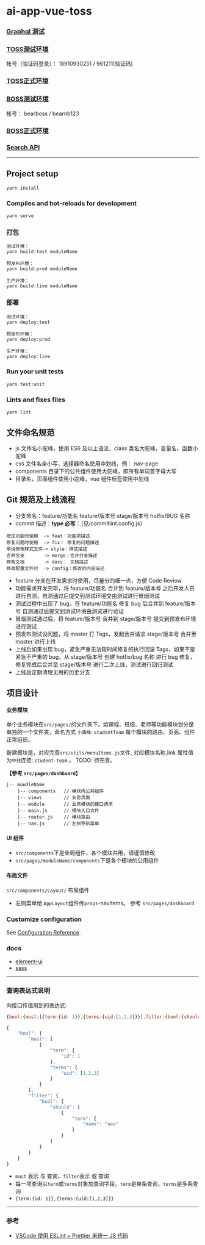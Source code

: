 # ai-app-vue-toss

### [Graphql 测试](http://docker.meixiu.mobi:43401/)

### [TOSS测试环境](https://test.meixiu.mobi/ai-app-vue-toss-test/login/#/)
帐号（验证码登录）：
18910930251 / 961211(验证码)

### [TOSS正式环境](https://toss.xiaoxiongmeishu.com/login/#/)

### [BOSS测试环境](https://test.meixiu.mobi/ai-app-vue-boss-test/login/#/)
帐号：
bearboss / bearnb123

### [BOSS正式环境](https://boss.xiaoxiongmeishu.com/login/#/)

### [Search API](http://docker.meixiu.mobi:48767/jsondoc-ui.html?url=/data/search/m1/jsondoc#)

---

## Project setup

```
yarn install
```

### Compiles and hot-reloads for development

```
yarn serve
```

### 打包

```
测试环境：
yarn build:test moduleName

预发布环境：
yarn build:prod moduleName

生产环境：
yarn build:live moduleName
```

### 部署
```
测试环境：
yarn deploy:test

预发布环境：
yarn deploy:prod

生产环境：
yarn deploy:live
```

### Run your unit tests

```
yarn test:unit
```

### Lints and fixes files

```
yarn lint
```

## 文件命名规范

- js 文件名小驼峰，使用 ES6 及以上语法，class 类名大驼峰，变量名、函数小驼峰
- css 文件名全小写，选择器命名使用中划线，例：.nav-page
- components 目录下的公共组件使用大驼峰，即所有单词首字母大写
- 目录名，页面组件使用小驼峰，vue 组件标签使用中划线

## Git 规范及上线流程

- 分支命名：feature/功能名 feature/版本号 stage/版本号 hotfix/BUG 名称
- commit 描述：**type 必写**：（见/commitlint.config.js）

```text
增加功能时使用  -> feat：功能项描述
修复问题时使用  -> fix： 修复的问题描述
单纯修改样式文件-> style：样式描述
合并分支       -> merge：合并分支描述
修改文档       -> docs： 文档描述
修改配置文件时  -> config：修改的内容描述
```

- feature 分支在开发需求时使用，尽量分的细一点，方便 Code Review
- 功能需求开发完毕，将 feature/功能名 合并到 feature/版本号 之后开发人员进行自测，自测通过后提交到测试环境交由测试进行冒烟测试
- 测试过程中出现了 bug，在 feature/功能名 修复 bug 后合并到 feature/版本号 自测通过后提交到测试环境由测试进行验证
- 冒烟测试通过后，将 feature/版本号 合并到 stage/版本号 提交到预发布环境进行测试
- 预发布测试没问题，将 master 打 Tags，发起合并请求 stage/版本号 合并至 master 进行上线
- 上线后如果出现 bug，紧急严重无法短时间修复的执行回滚 Tags，如果不是紧急不严重的 bug，从 stage/版本号 创建 hotfix/bug 名称 进行 bug 修复，修复完成后合并至 stage/版本号 进行二次上线，测试进行回归测试
- 上线后定期清理无用的历史分支

## 项目设计

#### 业务模块

单个业务模块在`src/pages/`的文件夹下。如课程、班级、老师等功能模块划分是单独的一个文件夹，命名方式 `小骆峰`: `studentTeam`
每个模块的路由、页面、组件正常组织。

新建模块是，对应完善`src/utils/menuItems.js`文件, 对应模块名称,link 属性值为`中线`连接: `student-team` 。 TODO: 待完善。

**【参考 `src/pages/dashboard`**】

```
|-- moudleName
    |-- components   // 模块内公共组件
    |-- views        // 业务页面
    |-- module       // 业务模块的接口请求
    |-- main.js      // 模块入口文件
    |-- router.js    // 模块路由
    |-- nav.js       // 左侧导航菜单
```

#### UI 组件

- `src/components`下是全局组件，各个模块共用，请谨慎修改
- `src/pages/moduleName/components`下是各个模块的公用组件

#### 布局文件

`src/components/Layout/` 布局组件

- 左侧菜单给 `AppLayout`组件传`props`-navItems。 参考 `src/pages/dashboard`

### Customize configuration

See [Configuration Reference](https://cli.vuejs.org/config/).

### docs

- [element-ui](https://element.eleme.cn/#/zh-CN/component/quickstart)
- [sass](https://www.sass.hk/docs/)


---
### 查询表达式说明
向接口传值用到的表达式:
``` js
{bool:{must:[{term:{id: 1}},{terms:{uid:[1,2,3]}}],filter:{bool:{should:[{term:{name:'aaa'}}]}}}}
```
``` js
{
    "bool": {
        "must": [
            {
                "term": {
                    "id": 1
                },
                "terms": {
                    "uid": [1,2,3]
                }
            }
        ],
        "filter": {
            "bool": {
                "should": [
                    {
                        "term": {
                            "name": "aaa"
                        }
                    }
                ]
            }
        }
    }
}
```
- `must` 表示 与 查询，`filter`表示 或 查询
- 每一项查询以`term`或`terms`对象加查询字段。`term`是单条查询，`terms`是多条查询
 - `{term:{id: 1}},{terms:{uid:[1,2,3]}}`


---
### 参考

- [VSCode 使用 ESLint + Prettier 来统一 JS 代码](https://www.cnblogs.com/xjnotxj/p/10828183.html)